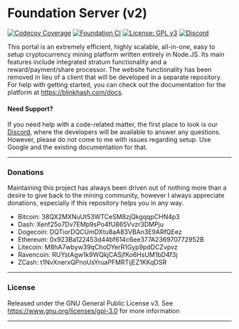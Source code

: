 # Foundation Server (v2)

[![Codecov Coverage](https://img.shields.io/codecov/c/github/blinkhash/foundation-v2-bitcoin.svg?style=flat-square)](https://codecov.io/gh/blinkhash/foundation-v2-bitcoin/)
[![Foundation CI](https://github.com/blinkhash/foundation-v2-bitcoin/actions/workflows/build.yml/badge.svg?branch=master)](https://github.com/blinkhash/foundation-v2-bitcoin/actions/workflows/build.yml)
[![License: GPL v3](https://img.shields.io/badge/License-GPLv3-blue.svg)](https://www.gnu.org/licenses/gpl-3.0)
[![Discord](https://img.shields.io/discord/738590795384356904)](https://discord.gg/rNjez6VgNF)

This portal is an extremely efficient, highly scalable, all-in-one, easy to setup cryptocurrency mining platform written entirely in Node.JS. Its main features include integrated stratum functionality and a reward/payment/share processor. The website functionality has been removed in lieu of a client that will be developed in a separate repository. For help with getting started, you can check out the documentation for the platform at https://blinkhash.com/docs.

#### Need Support?

If you need help with a code-related matter, the first place to look is our [Discord](https://discord.gg/rNjez6VgNF), where the developers will be available to answer any questions. However, please do not come to me with issues regarding setup. Use Google and the existing documentation for that.

---

### Donations

Maintaining this project has always been driven out of nothing more than a desire to give back to the mining community, however I always appreciate donations, especially if this repository helps you in any way.

- Bitcoin: 38QX2MXNuUt53WTCeSM8zjQkgqqpCHN4p3
- Dash: Xenf25o7Dv7EMp9sPo4fU865Vvzr3DMPju
- Dogecoin: DQTiorDQCUmDXtu8aA83VBAn3E9ARfQEez
- Ethereum: 0x923Ba122453d44bf614c6ee377A236970772952B
- Litecoin: M8hA7wbyw39qChoDYerR1Gyp9pdDCZvpvz
- Ravencoin: RUYstAgw1k9WQkjCASjfKo6HsUM1bD4f3j
- ZCash: t1NvXnerxQPnoUsYruaPFMRTijEZ1KKqDSR

---

### License

Released under the GNU General Public License v3. See https://www.gnu.org/licenses/gpl-3.0 for more information

---
